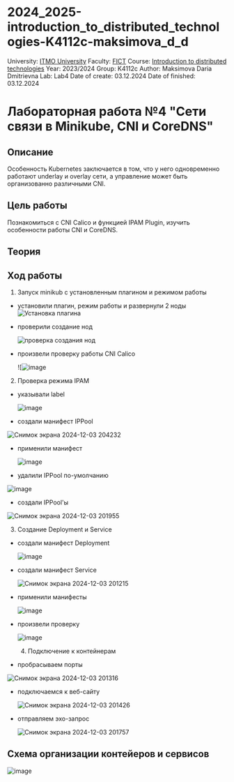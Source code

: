 # 2024_2025-introduction_to_distributed_technologies-K4112c-maksimova_d_d
University: [ITMO University](https://itmo.ru/ru/)
Faculty: [FICT](https://fict.itmo.ru)
Course: [Introduction to distributed technologies](https://github.com/itmo-ict-faculty/introduction-to-distributed-technologies)
Year: 2023/2024
Group: K4112c
Author: Maksimova Daria Dmitrievna
Lab: Lab4
Date of create: 03.12.2024
Date of finished: 03.12.2024

# Лабораторная работа №4 "Сети связи в Minikube, CNI и CoreDNS"
## Описание
Особенность Kubernetes заключается в том, что у него одновременно работают underlay и overlay сети, а управление может быть организованно различными CNI.

## Цель работы
Познакомиться с CNI Calico и функцией IPAM Plugin, изучить особенности работы CNI и CoreDNS.

## Теория

## Ход работы
1. Запуск minikub с установленным плагином и режимом работы

- установили плагин, режим работы и развернули 2 ноды
  ![Установка плагина](https://github.com/user-attachments/assets/cf1b91c8-bd50-4265-bc8c-5fea16e9f552)

- проверили создание нод

  ![проверка создания нод](https://github.com/user-attachments/assets/643b8edd-932f-48bd-814b-52fcc8a7c414)

- произвели проверку работы CNI Calico

  ![![image](https://github.com/user-attachments/assets/1ce2a9f8-c4fc-4530-9981-16ba9431ef01)

2. Проверка режима IPAM 
- указывали label

  ![image](https://github.com/user-attachments/assets/a1722494-3a80-44e8-953d-21e41f867d4d)

- создали манифест IPPool 

![Снимок экрана 2024-12-03 204232](https://github.com/user-attachments/assets/5fd2e3f1-9659-435e-8477-0a31424f4a7a)

- применили манифест

  ![image](https://github.com/user-attachments/assets/39d2a493-5c98-451d-946e-fe00c82be690)

- удалили IPPool по-умолчанию

![image](https://github.com/user-attachments/assets/7c181eab-353c-4415-8dfa-bfcf5f4dcc53)

- создали IPPool'ы

![Снимок экрана 2024-12-03 201955](https://github.com/user-attachments/assets/238318b2-4130-4ce0-933d-a90428f91ef1)

3. Создание Deployment и Service

- создали манифест Deployment

  ![image](https://github.com/user-attachments/assets/052b70c7-5568-4a58-abb0-aa14eb81502b)

- создали манифест Service

  ![Снимок экрана 2024-12-03 201215](https://github.com/user-attachments/assets/5e80cd0c-34c0-4e38-a72b-f054c0d4803e)

- применили манифесты

  ![image](https://github.com/user-attachments/assets/122203b6-66cd-4c2c-bbe2-ee3bbdecfe5b)

- произвели проверку

  ![image](https://github.com/user-attachments/assets/b45fa14f-96ee-4e50-8555-cda61731f398)

  4. Подключение к контейнерам

 - пробрасываем порты
   
  ![Снимок экрана 2024-12-03 201316](https://github.com/user-attachments/assets/5ce62ddd-0e83-49ea-8738-6eaea490fc29)

- подключаемся к веб-сайту

  ![Снимок экрана 2024-12-03 201426](https://github.com/user-attachments/assets/85ca7bdd-b531-4a60-8168-2c9823c94a2e)

- отправляем эхо-запрос

  ![Снимок экрана 2024-12-03 201757](https://github.com/user-attachments/assets/a6dcd9db-7875-437f-9240-410816ef205c)

## Схема организации контейеров и сервисов

  ![image](https://github.com/user-attachments/assets/a7a9e68b-552e-42ff-bed6-a344ea78fd84)
